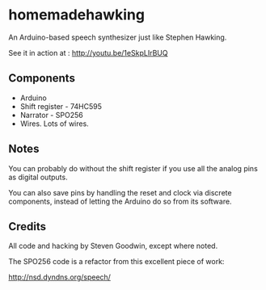 # homemadehawking
An Arduino-based speech synthesizer just like Stephen Hawking.

See it in action at : http://youtu.be/1eSkpLIrBUQ

## Components

* Arduino
* Shift register - 74HC595
* Narrator - SPO256
* Wires. Lots of wires.

## Notes

You can probably do without the shift register if you use all the analog pins as digital outputs.

You can also save pins by handling the reset and clock via discrete components, instead of letting the Arduino do so from its software.

## Credits

All code and hacking by Steven Goodwin, except where noted.

The SPO256 code is a refactor from this excellent piece of work:

   http://nsd.dyndns.org/speech/
